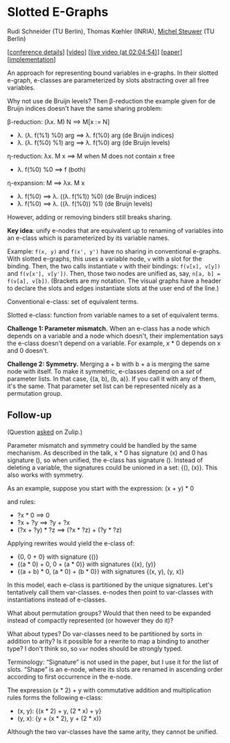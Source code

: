 # Slotted E-Graphs

Rudi Schneider (TU Berlin), Thomas Kœhler (INRIA), [Michel Steuwer](https://michel.steuwer.info/)
(TU Berlin)

[[conference details](https://pldi24.sigplan.org/details/egraphs-2024-papers/10/Slotted-E-Graphs)]
[[video](https://www.youtube.com/watch?v=4Cg365LVbYg&list=PLyrlk8Xaylp4UHRXP0VkuYen9nkn4bczW&index=12)]
[[live video (at 02:04:54)](https://www.youtube.com/watch?v=JPA8QwLHNzo&t=7494s)]
[[paper](https://michel.steuwer.info/files/publications/2024/EGRAPHS-2024.pdf)]
[[implementation](https://github.com/memoryleak47/egraph-sandbox/tree/main/3-miniegg-with-slots)]

An approach for representing bound variables in e-graphs. In their slotted
e-graph, e-classes are parameterized by slots abstracting over all free
variables.

Why not use de Bruijn levels? Then β-reduction the example given for de Bruijn
indices doesn't have the same sharing problem:

β-reduction: (λx. M) N ==> M[x := N]
- λ. (λ. f(%1) %0) arg ==> λ. f(%0) arg (de Bruijn indices)
- λ. (λ. f(%0) %1) arg ==> λ. f(%0) arg (de Bruijn levels)

η-reduction: λx. M x ==> M when M does not contain x free
- λ. f(%0) %0 ==> f (both)

η-expansion: M ==> λx. M x
- λ. f(%0) ==> λ. ((λ. f(%1)) %0) (de Bruijn indices)
- λ. f(%0) ==> λ. ((λ. f(%0)) %1) (de Bruijn levels)

However, adding or removing binders still breaks sharing.

**Key idea**: unify e-nodes that are equivalent up to renaming of variables into
an e-class which is parameterized by its variable names.

Example: `f(x, y)` and `f(x', y')` have no sharing in conventional e-graphs.
With slotted e-graphs, this uses a variable node, `v` with a slot for the
binding. Then, the two calls instantiate `v` with their bindings:
`f(v[x], v[y])` and `f(v[x'], v[y'])`. Then, those two nodes are unified as,
say, `n[a, b] = f(v[a], v[b])`. (Brackets are my notation. The visual graphs
have a header to declare the slots and edges instantiate slots at the user end
of the line.)

Conventional e-class: set of equivalent terms.

Slotted e-class: function from variable names to a set of equivalent terms.

**Challenge 1: Parameter mismatch.** When an e-class has a node which depends on
a variable and a node which doesn't, their implementation says the e-class
doesn't depend on a variable. For example, x * 0 depends on x and 0 doesn't.

**Challenge 2: Symmetry.** Merging a + b with b + a is merging the same node
with itself. To make it symmetric, e-classes depend on a *set* of parameter
lists. In that case, {(a, b), (b, a)}. If you call it with any of them, it's the
same. That parameter set list can be represented nicely as a permutation group.

## Follow-up

(Question [asked](https://egraphs.zulipchat.com/#narrow/stream/328977-topic.2Ftheory/topic/Slotted.20E-graphs)
on Zulip.)

Parameter mismatch and symmetry could be handled by the same mechanism. As
described in the talk, x * 0 has signature (x) and 0 has signature (), so when
unified, the e-class has signature (). Instead of deleting a variable, the
signatures could be unioned in a set: {(), (x)}. This also works with symmetry.

As an example, suppose you start with the expression:
(x + y) * 0

and rules:
- ?x * 0 ==> 0
- ?x + ?y ==> ?y + ?x
- (?x + ?y) * ?z ==> (?x * ?z) + (?y * ?z)

Applying rewrites would yield the e-class of:
- {0, 0 + 0} with signature {()}
- {(a * 0) + 0, 0 + (a * 0)} with signatures {(x), (y)}
- {(a + b) * 0, (a * 0) + (b * 0}} with signatures {(x, y), (y, x)}

In this model, each e-class is partitioned by the unique signatures. Let's
tentatively call them var-classes. e-nodes then point to var-classes with
instantiations instead of e-classes.

What about permutation groups? Would that then need to be expanded instead of
compactly represented (or however they do it)?

What about types? Do var-classes need to be partitioned by sorts in addition to
arity? Is it possible for a rewrite to map a binding to another type? I don't
think so, so `var` nodes should be strongly typed.

Terminology: “Signature” is not used in the paper, but I use it for the list of
slots. “Shape” is an e-node, where its slots are renamed in ascending order
according to first occurrence in the e-node.

The expression (x * 2) + y with commutative addition and multiplication rules
forms the following e-class:

- (x, y): {(x * 2) + y, (2 * x) + y}
- (y, x): {y + (x * 2), y + (2 * x)}

Although the two var-classes have the same arity, they cannot be unified.
